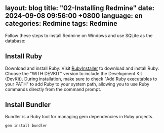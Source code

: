 layout: blog
title: "02-Installing Redmine"
date: 2024-09-08 09:56:00 +0800
language: en
categories: Redmine
tags: Redmine
---

<p class="text-wrap mx-2">
Follow these steps to install Redmine on Windows and use SQLite as the database:
</p>

## Install Ruby

<p class="text-wrap mx-2">
Download and install Ruby:
Visit <a href="https://rubyinstaller.org/">RubyInstaller</a> to download and install Ruby. Choose the "WITH DEVKIT" version to include the Development Kit (DevKit).
During installation, make sure to check "Add Ruby executables to your PATH" to add Ruby to your system path, allowing you to use Ruby commands directly from the command prompt.
</p>

## Install Bundler

<p class="text-wrap mx-2">
Bundler is a Ruby tool for managing gem dependencies in Ruby projects.
</p>

```bash
gem install bundler
